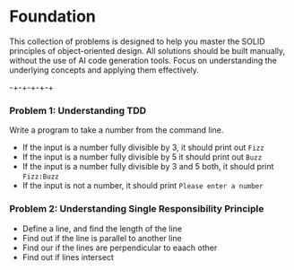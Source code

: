 # Foundation

This collection of problems is designed to help you master the SOLID principles of object-oriented design. All solutions should be built manually, without the use of AI code generation tools.  Focus on understanding the underlying concepts and applying them effectively.

-+-+-+-+-+

### Problem 1: Understanding TDD

Write a program to take a number from the command line.
* If the input is a number fully divisible by 3, it should print out `Fizz`
* If the input is a number fully divisible by 5 it should print out `Buzz`
* If the input is a number fully divisible by 3 and 5 both, it should print `Fizz:Buzz`
* If the input is not a number, it should print `Please enter a number`


### Problem 2: Understanding Single Responsibility Principle

* Define a line, and find the length of the line
* Find out if the line is parallel to another line
* Find our if the lines are perpendicular to eaach other
* Find out if lines intersect